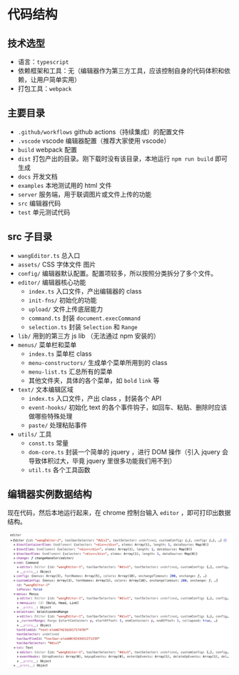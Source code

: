 # 代码结构

## 技术选型

- 语言：`typescript`
- 依赖框架和工具：无（编辑器作为第三方工具，应该控制自身的代码体积和依赖，让用户简单实用）
- 打包工具：`webpack`

## 主要目录

- `.github/workflows` github actions（持续集成）的配置文件 
- `.vscode` vscode 编辑器配置（推荐大家使用 vscode）
- `build` webpack 配置
- `dist` 打包产出的目录。刚下载时没有该目录，本地运行 `npm run build` 即可生成
- `docs` 开发文档
- `examples` 本地测试用的 html 文件
- `server` 服务端，用于联调图片或文件上传的功能
- `src` 编辑器代码
- `test` 单元测试代码

## src 子目录

- `wangEditor.ts` 总入口
- `assets/` CSS 字体文件 图片
- `config/` 编辑器默认配置。配置项较多，所以按照分类拆分了多个文件。
- `editor/` 编辑器核心功能
    - `index.ts` 入口文件，产出编辑器的 class
    - `init-fns/` 初始化的功能
    - `upload/` 文件上传底层能力
    - `command.ts` 封装 `document.execCommand`
    - `selection.ts` 封装 `Selection` 和 `Range`
- `lib/` 用到的第三方 js lib （无法通过 npm 安装的）
- `menus/` 菜单栏和菜单
    - `index.ts` 菜单栏 class
    - `menu-constructors/` 生成单个菜单所用到的 class
    - `menu-list.ts` 汇总所有的菜单
    - 其他文件夹，具体的各个菜单，如 `bold` `link` 等
- `text/` 文本编辑区域
    - `index.ts` 入口文件，产出 class ，封装各个 API
    - `event-hooks/` 初始化 text 的各个事件钩子，如回车、粘贴、删除时应该做哪些特殊处理
    - `paste/` 处理粘贴事件
- `utils/` 工具
    - `const.ts` 常量
    - `dom-core.ts` 封装一个简单的 jquery ，进行 DOM 操作（引入 jquery 会导致体积过大，毕竟 jquery 里很多功能我们用不到）
    - `util.ts` 各个工具函数

## 编辑器实例数据结构

现在代码，然后本地运行起来，在 chrome 控制台输入 `editor` ，即可打印出数据结构。

![](./imgs/editor.png)
